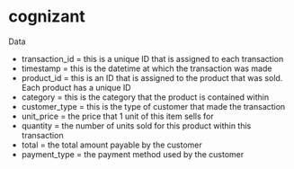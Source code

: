 # cognizant

Data

- transaction_id = this is a unique ID that is assigned to each transaction
- timestamp = this is the datetime at which the transaction was made
- product_id = this is an ID that is assigned to the product that was sold. Each product has a unique ID
- category = this is the category that the product is contained within
- customer_type = this is the type of customer that made the transaction
- unit_price = the price that 1 unit of this item sells for
- quantity = the number of units sold for this product within this transaction
- total = the total amount payable by the customer
- payment_type = the payment method used by the customer
